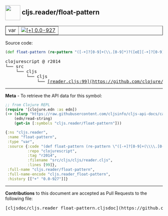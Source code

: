 ## <img width="48px" valign="middle" src="http://i.imgur.com/Hi20huC.png"> cljs.reader/float-pattern

 <table border="1">
<tr>

<td>var</td>
<td><a href="https://github.com/cljsinfo/cljs-api-docs/tree/0.0-927"><img valign="middle" alt="[+] 0.0-927" src="https://img.shields.io/badge/+-0.0--927-lightgrey.svg"></a> </td>
</tr>
</table>






Source code:

```clj
(def float-pattern (re-pattern "([-+]?[0-9]+(\\.[0-9]*)?([eE][-+]?[0-9]+)?)(M)?"))
```

 <pre>
clojurescript @ r2014
└── src
    └── cljs
        └── cljs
            └── <ins>[reader.cljs:99](https://github.com/clojure/clojurescript/blob/r2014/src/cljs/cljs/reader.cljs#L99)</ins>
</pre>


---

__Meta__ - To retrieve the API data for this symbol:

```clj
;; from Clojure REPL
(require '[clojure.edn :as edn])
(-> (slurp "https://raw.githubusercontent.com/cljsinfo/cljs-api-docs/catalog/cljs-api.edn")
    (edn/read-string)
    (get-in [:symbols "cljs.reader/float-pattern"]))
```

```clj
{:ns "cljs.reader",
 :name "float-pattern",
 :type "var",
 :source {:code "(def float-pattern (re-pattern \"([-+]?[0-9]+(\\\\.[0-9]*)?([eE][-+]?[0-9]+)?)(M)?\"))",
          :repo "clojurescript",
          :tag "r2014",
          :filename "src/cljs/cljs/reader.cljs",
          :lines [99]},
 :full-name "cljs.reader/float-pattern",
 :full-name-encode "cljs.reader_float-pattern",
 :history [["+" "0.0-927"]]}

```

---

__Contributions__ to this document are accepted as Pull Requests to the following file:

 <pre>
[cljsdoc/cljs.reader_float-pattern.cljsdoc](https://github.com/cljsinfo/cljs-api-docs/blob/master/cljsdoc/cljs.reader_float-pattern.cljsdoc)
</pre>

